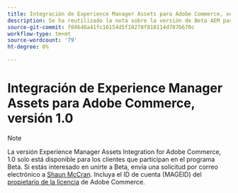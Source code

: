 ```yaml
---
title: Integración de Experience Manager Assets para Adobe Commerce, versión 1.0 de Beta
description: Se ha reutilizado la nota sobre la versión de Beta AEM para la integración de recursos de para Commerce
source-git-commit: f04648a41fc16154d5f10278f810114d707b670c
workflow-type: tm+mt
source-wordcount: '79'
ht-degree: 0%

---
```


# Integración de Experience Manager Assets para Adobe Commerce, versión 1.0

>[!NOTE]
>
>La versión Experience Manager Assets Integration for Adobe Commerce, 1.0 solo está disponible para los clientes que participan en el programa Beta. Si estás interesado en unirte a Beta, envía una solicitud por correo electrónico a [Shaun McCran](mailto:mccran@adobe.com). Incluya el ID de cuenta (MAGEID) del [propietario de la licencia](https://experienceleague.adobe.com/en/docs/commerce-cloud-service/start/access-storefront) de Adobe Commerce.
